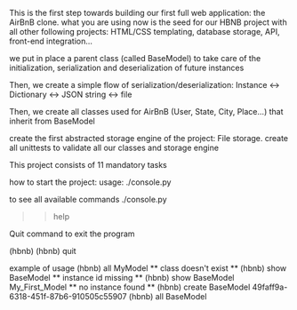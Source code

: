 This is the first step towards building our first full web application:
the AirBnB clone.
what you are using now is the seed for our HBNB project
with all other following projects:
HTML/CSS templating, database storage, API, front-end integration…

we put in place a parent class (called BaseModel) to take care of the
initialization, serialization and deserialization of future instances

Then, we create a simple flow of serialization/deserialization: Instance
<-> Dictionary <-> JSON string <-> file

Then, we create all classes used for AirBnB (User, State, City, Place…) that
inherit from BaseModel

create the first abstracted storage engine of the project: File storage.
create all unittests to validate all our classes and storage engine

This project consists of 11 mandatory tasks

how to start the project:
usage:
./console.py

to see all available commands
./console.py
>> help

Quit command to exit the program

(hbnb) 
(hbnb) quit

example of usage
(hbnb) all MyModel
** class doesn't exist **
(hbnb) show BaseModel
** instance id missing **
(hbnb) show BaseModel My_First_Model
** no instance found **
(hbnb) create BaseModel
49faff9a-6318-451f-87b6-910505c55907
(hbnb) all BaseModel
